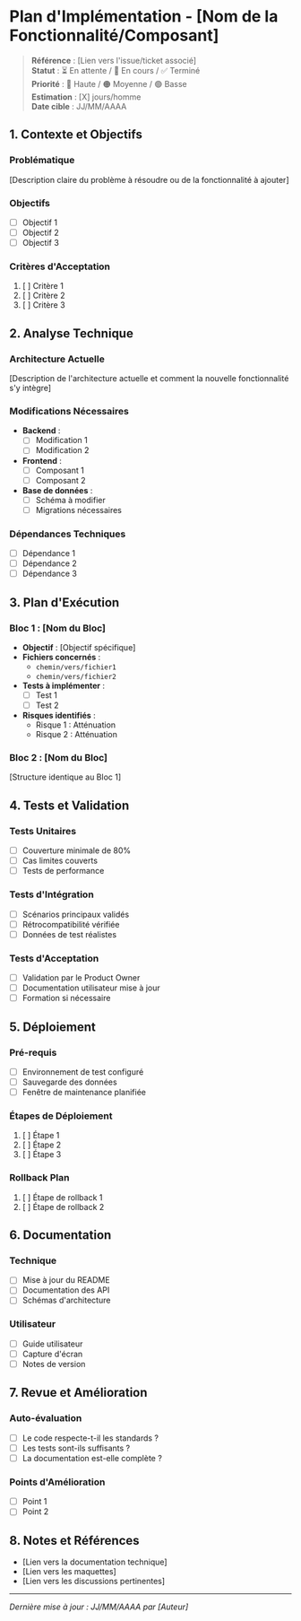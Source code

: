 # Plan d'Implémentation - [Nom de la Fonctionnalité/Composant]

> **Référence** : [Lien vers l'issue/ticket associé]  
> **Statut** : ⏳ En attente / 🚧 En cours / ✅ Terminé  
> **Priorité** : 🔴 Haute / 🟠 Moyenne / 🟢 Basse  
> **Estimation** : [X] jours/homme  
> **Date cible** : JJ/MM/AAAA

## 1. Contexte et Objectifs

### Problématique
[Description claire du problème à résoudre ou de la fonctionnalité à ajouter]

### Objectifs
- [ ] Objectif 1
- [ ] Objectif 2
- [ ] Objectif 3

### Critères d'Acceptation
1. [ ] Critère 1
2. [ ] Critère 2
3. [ ] Critère 3

## 2. Analyse Technique

### Architecture Actuelle
[Description de l'architecture actuelle et comment la nouvelle fonctionnalité s'y intègre]

### Modifications Nécessaires
- **Backend** : 
  - [ ] Modification 1
  - [ ] Modification 2
- **Frontend** :
  - [ ] Composant 1
  - [ ] Composant 2
- **Base de données** :
  - [ ] Schéma à modifier
  - [ ] Migrations nécessaires

### Dépendances Techniques
- [ ] Dépendance 1
- [ ] Dépendance 2
- [ ] Dépendance 3

## 3. Plan d'Exécution

### Bloc 1 : [Nom du Bloc]
- **Objectif** : [Objectif spécifique]
- **Fichiers concernés** :
  - `chemin/vers/fichier1`
  - `chemin/vers/fichier2`
- **Tests à implémenter** :
  - [ ] Test 1
  - [ ] Test 2
- **Risques identifiés** :
  - Risque 1 : Atténuation
  - Risque 2 : Atténuation

### Bloc 2 : [Nom du Bloc]
[Structure identique au Bloc 1]

## 4. Tests et Validation

### Tests Unitaires
- [ ] Couverture minimale de 80%
- [ ] Cas limites couverts
- [ ] Tests de performance

### Tests d'Intégration
- [ ] Scénarios principaux validés
- [ ] Rétrocompatibilité vérifiée
- [ ] Données de test réalistes

### Tests d'Acceptation
- [ ] Validation par le Product Owner
- [ ] Documentation utilisateur mise à jour
- [ ] Formation si nécessaire

## 5. Déploiement

### Pré-requis
- [ ] Environnement de test configuré
- [ ] Sauvegarde des données
- [ ] Fenêtre de maintenance planifiée

### Étapes de Déploiement
1. [ ] Étape 1
2. [ ] Étape 2
3. [ ] Étape 3

### Rollback Plan
1. [ ] Étape de rollback 1
2. [ ] Étape de rollback 2

## 6. Documentation

### Technique
- [ ] Mise à jour du README
- [ ] Documentation des API
- [ ] Schémas d'architecture

### Utilisateur
- [ ] Guide utilisateur
- [ ] Capture d'écran
- [ ] Notes de version

## 7. Revue et Amélioration

### Auto-évaluation
- [ ] Le code respecte-t-il les standards ?
- [ ] Les tests sont-ils suffisants ?
- [ ] La documentation est-elle complète ?

### Points d'Amélioration
- [ ] Point 1
- [ ] Point 2

## 8. Notes et Références
- [Lien vers la documentation technique]
- [Lien vers les maquettes]
- [Lien vers les discussions pertinentes]

---
*Dernière mise à jour : JJ/MM/AAAA par [Auteur]*
